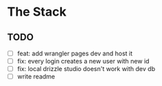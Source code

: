 # The Stack

## TODO

- [ ] feat: add wrangler pages dev and host it
- [ ] fix: every login creates a new user with new id
- [ ] fix: local drizzle studio doesn't work with dev db
- [ ] write readme

